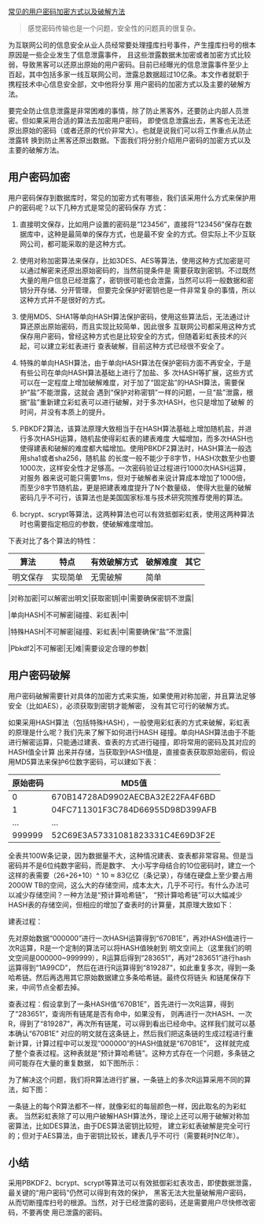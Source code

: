 [常见的用户密码加密方式以及破解方法](http://mp.weixin.qq.com/s?__biz=MzA5Nzc4OTA1Mw==&mid=2659598304&idx=1&sn=0d8c1784267ca309ae740eea1aa572c6&chksm=8be9eaf2bc9e63e426a6036f05f5d169324843a66857c24d36c5cd0b29952afd34b2fd9a5920#rd)

>感觉密码传输也是一个问题，安全性的问题真的很复杂。


为互联网公司的信息安全从业人员经常要处理撞库扫号事件，产生撞库扫号的根本原因是一些企业发生了信息泄露事件，
且这些泄露数据未加密或者加密方式比较弱，导致黑客可以还原出原始的用户密码。目前已经曝光的信息泄露事件至少上
百起，其中包括多家一线互联网公司，泄露总数据超过10亿条。本文作者就职于携程技术中心信息安全部，文中他将分享
用户密码的加密方式以及主要的破解方法。

要完全防止信息泄露是非常困难的事情，除了防止黑客外，还要防止内部人员泄密。但如果采用合适的算法去加密用户密码，
即使信息泄露出去，黑客也无法还原出原始的密码（或者还原的代价非常大）。也就是说我们可以将工作重点从防止泄露转
换到防止黑客还原出数据。下面我们将分别介绍用户密码的加密方式以及主要的破解方法。

## 用户密码加密

用户密码保存到数据库时，常见的加密方式有哪些，我们该采用什么方式来保护用户的密码呢？以下几种方式是常见的密码保存
方式：

1. 直接明文保存，比如用户设置的密码是“123456”，直接将“123456”保存在数据库中，这种是最简单的保存方式，也是最不安
全的方式。但实际上不少互联网公司，都可能采取的是这种方式。

2. 使用对称加密算法来保存，比如3DES、AES等算法，使用这种方式加密是可以通过解密来还原出原始密码的，当然前提条件是
需要获取到密钥。不过既然大量的用户信息已经泄露了，密钥很可能也会泄露，当然可以将一般数据和密钥分开存储、分开管理，
但要完全保护好密钥也是一件非常复杂的事情，所以这种方式并不是很好的方式。

3. 使用MD5、SHA1等单向HASH算法保护密码，使用这些算法后，无法通过计算还原出原始密码，而且实现比较简单，因此很多
互联网公司都采用这种方式保存用户密码，曾经这种方式也是比较安全的方式，但随着彩虹表技术的兴起，可以建立彩虹表进行
查表破解，目前这种方式已经很不安全了。

4. 特殊的单向HASH算法，由于单向HASH算法在保护密码方面不再安全，于是有些公司在单向HASH算法基础上进行了加盐、多
次HASH等扩展，这些方式可以在一定程度上增加破解难度，对于加了“固定盐”的HASH算法，需要保护“盐”不能泄露，这就会
遇到“保护对称密钥”一样的问题，一旦“盐”泄露，根据“盐”重新建立彩虹表可以进行破解，对于多次HASH，也只是增加了破解
的时间，并没有本质上的提升。

5. PBKDF2算法，该算法原理大致相当于在HASH算法基础上增加随机盐，并进行多次HASH运算，随机盐使得彩虹表的建表难度
大幅增加，而多次HASH也使得建表和破解的难度都大幅增加。使用PBKDF2算法时，HASH算法一般选用sha1或者sha256，随机盐
的长度一般不能少于8字节，HASH次数至少也要1000次，这样安全性才足够高。一次密码验证过程进行1000次HASH运算，对服务
器来说可能只需要1ms，但对于破解者来说计算成本增加了1000倍，而至少8字节随机盐，更是把建表难度提升了N个数量级，
使得大批量的破解密码几乎不可行，该算法也是美国国家标准与技术研究院推荐使用的算法。

6. bcrypt、scrypt等算法，这两种算法也可以有效抵御彩虹表，使用这两种算法时也需要指定相应的参数，使破解难度增加。

下表对比了各个算法的特性：


| 算法 |特点| 有效破解方式|破解难度|其它|
|----|----|-------------|-------|-----|
|明文保存|实现简单|无需破解|简单|

|对称加密|可以解密出明文|获取密钥|中|需要确保密钥不泄露|

|单向HASH|不可解密|碰撞、彩虹表|中|

|特殊HASH|不可解密|碰撞、彩虹表|中|需要确保“盐”不泄露|

|Pbkdf2|不可解密|无|难|需要设定合理的参数|

## 用户密码破解

用户密码破解需要针对具体的加密方式来实施，如果使用对称加密，并且算法足够安全（比如AES），必须获取到密钥才能解密，
没有其它可行的破解方式。

如果采用HASH算法（包括特殊HASH），一般使用彩虹表的方式来破解，彩虹表的原理是什么呢？我们先来了解下如何进行HASH
碰撞。单向HASH算法由于不能进行解密运算，只能通过建表、查表的方式进行碰撞，即将常用的密码及其对应的HASH值全计算
出来并存储，当获取到HASH值是，直接查表获取原始密码，假设用MD5算法来保护6位数字密码，可以建如下表：


|原始密码|MD5值|
|----|----|
|0|670B14728AD9902AECBA32E22FA4F6BD|
|1|04FC711301F3C784D66955D98D399AFB|
|…|…|
|999999|52C69E3A57331081823331C4E69D3F2E|

全表共100W条记录，因为数据量不大，这种情况建表、查表都非常容易。但是当密码并不是6位纯数字密码，而是数字、
大小写字母结合的10位密码时，建立一个这样的表需要（26+26+10）^ 10 ≈ 83亿亿（条记录），存储在硬盘上至少要占用
2000W TB的空间，这么大的存储空间，成本太大，几乎不可行。有什么办法可以减少存储空间？一种方法是“预计算哈希链”，
“预计算哈希链”可以大幅减少HASH表的存储空间，但相应的增加了查表时的计算量，其原理大致如下：

建表过程：


先对原始数据“000000”进行一次HASH运算得到“670B1E”，再对HASH值进行一次R运算，R是一个定制的算法可以将HASH值映射到
明文空间上（这里我们的明文空间是000000~999999），R运算后得到“283651”，再对“283651”进行hash运算得到“1A99CD”，
然后在进行R运算得到“819287”，如此重复多次，得到一条哈希链。然后再选用其它原始数据建立多条哈希链。最终仅将链头
和链尾保存下来，中间节点全都去掉。

查表过程：假设拿到了一条HASH值“670B1E”，首先进行一次R运算，得到了“283651”，查询所有链尾是否有命中，如果没有，
则再进行一次HASH、一次R，得到了“819287”，再次所有链尾，可以得到看出已经命中。这样我们就可以基本确认“670B1E”
对应的明文就在这条链上，然后我们把这条链的生成过程进行重新计算，计算过程中可以发现“000000”的HASH值就是“670B1E”，
这样就完成了整个查表过程。这种表就是“预计算哈希链”。这种方式存在一个问题，多条链之间可能存在大量的重复数据，
如下图所示：

为了解决这个问题，我们将R算法进行扩展，一条链上的多次R运算采用不同的算法，如下图：

一条链上的每个R算法都不一样，就像彩虹的每层颜色一样，因此取名的为彩虹表。
当然彩虹表除了可以用户破解HASH算法外，理论上还可以用于破解对称加密算法，比如DES算法，由于DES算法密钥比较短，
建立彩虹表破解是完全可行的；但对于AES算法，由于密钥比较长，建表几乎不可行（需要耗时N亿年）。

## 小结

采用PBKDF2、bcrypt、scrypt等算法可以有效抵御彩虹表攻击，即使数据泄露，最关键的“用户密码”仍然可以得到有效的保护，
黑客无法大批量破解用户密码，从而切断撞库扫号的根源。当然，对于已经泄露的密码，还是需要用户尽快修改密码，不要再使
用已泄露的密码。

